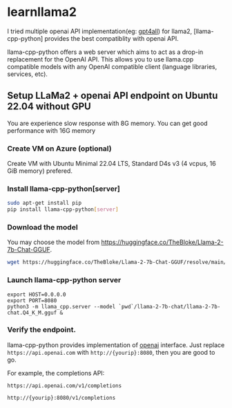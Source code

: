 # learnllama2

I tried multiple openai API implementation(eg: [gpt4all](https://github.com/nomic-ai/gpt4all)) for llama2, [llama-cpp-python] provides the best compatiblity with openai API.

llama-cpp-python offers a web server which aims to act as a drop-in replacement for the OpenAI API. This allows you to use llama.cpp compatible models with any OpenAI compatible client (language libraries, services, etc).

## Setup LLaMa2 + openai API endpoint on Ubuntu 22.04 without GPU
You are experience slow response with 8G memory. You can get good performance with 16G memory

### Create VM on Azure (optional)
Create VM with Ubuntu Minimal 22.04 LTS, Standard D4s v3 (4 vcpus, 16 GiB memory) prefered.

### Install llama-cpp-python[server]

```sh
sudo apt-get install pip
pip install llama-cpp-python[server]
```

### Download the model
You may choose the model from https://huggingface.co/TheBloke/Llama-2-7b-Chat-GGUF.

```sh
wget https://huggingface.co/TheBloke/Llama-2-7b-Chat-GGUF/resolve/main/llama-2-7b-chat.Q4_K_M.gguf
```

### Launch llama-cpp-python server

```
export HOST=0.0.0.0
export PORT=8080
python3 -m llama_cpp.server --model `pwd`/llama-2-7b-chat/llama-2-7b-chat.Q4_K_M.gguf &
```

### Verify the endpoint.

llama-cpp-python provides implementation of [openai](https://platform.openai.com/docs/guides/gpt) interface. Just replace `https://api.openai.com` with `http://{yourip}:8080`, then you are good to go.

For example, the completions API:

```
https://api.openai.com/v1/completions
```

```
http://{yourip}:8080/v1/completions
```
